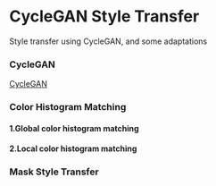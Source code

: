CycleGAN Style Transfer
====
Style transfer using CycleGAN, and some adaptations

### CycleGAN

[CycleGAN](https://github.com/junyanz/CycleGAN "Code")  

### Color Histogram Matching
#### 1.Global color histogram matching
#### 2.Local color histogram matching

### Mask Style Transfer
